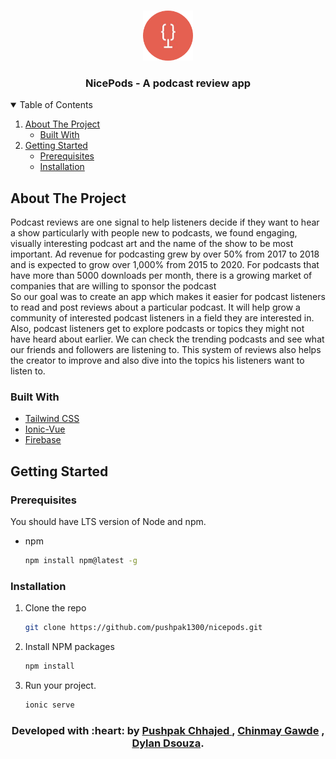 
<!-- PROJECT LOGO -->
<br />
<p align="center">
  <a href="https://github.com/othneildrew/Best-README-Template">
    <img src="public/assets/icon/logo.png" alt="Logo" width="80" height="80">
  </a>

  <h3 align="center">NicePods - A podcast review app</h3>

 
</p>



<!-- TABLE OF CONTENTS -->
<details open="open">
  <summary>Table of Contents</summary>
  <ol>
    <li>
      <a href="#about-the-project">About The Project</a>
      <ul>
        <li><a href="#built-with">Built With</a></li>
      </ul>
    </li>
    <li>
      <a href="#getting-started">Getting Started</a>
      <ul>
        <li><a href="#prerequisites">Prerequisites</a></li>
        <li><a href="#installation">Installation</a></li>
      </ul>
    </li>
  </ol>
</details>

## About The Project


Podcast reviews are one signal to help listeners decide if they want to hear a show particularly with people new to podcasts, we found engaging, visually interesting podcast art and the name of the show to be most important. Ad revenue for podcasting grew by over 50% from 2017 to 2018 and is expected to grow over 1,000% from 2015 to 2020. For podcasts that have more than 5000 downloads per month, there is a growing market of companies that are willing to sponsor the podcast
</br>
So our goal was to create an app which makes it easier for podcast listeners to read and post reviews about a particular podcast. It will help grow a community of interested podcast listeners in a field they are interested in. Also, podcast listeners get to explore podcasts or topics they might not have heard about earlier. We can check the trending podcasts and see what our friends and followers are listening to. This system of reviews also helps the creator to improve and also dive into the topics his listeners want to listen to.


### Built With

* [Tailwind CSS](https://tailwindcss.com/)
* [Ionic-Vue](https://ionicframework.com/docs/vue/overview)
* [Firebase](https://firebase.google.com)


## Getting Started

### Prerequisites
You should have LTS version of Node and npm.
* npm
  ```sh
  npm install npm@latest -g
  ```

### Installation

1. Clone the repo
   ```sh
   git clone https://github.com/pushpak1300/nicepods.git
   ```
3. Install NPM packages
   ```sh
   npm install
   ```
4. Run your project.
   ```sh
   ionic serve
   ```


<h3 align="center"><b>Developed with :heart: by <a href="https://github.com/pushpak1300">Pushpak Chhajed </a> , <a href="https://github.com/chinmxy"> Chinmay Gawde</a> , <a href="https://github.com/dylandsouza00">Dylan Dsouza</a>.</b></h1>
